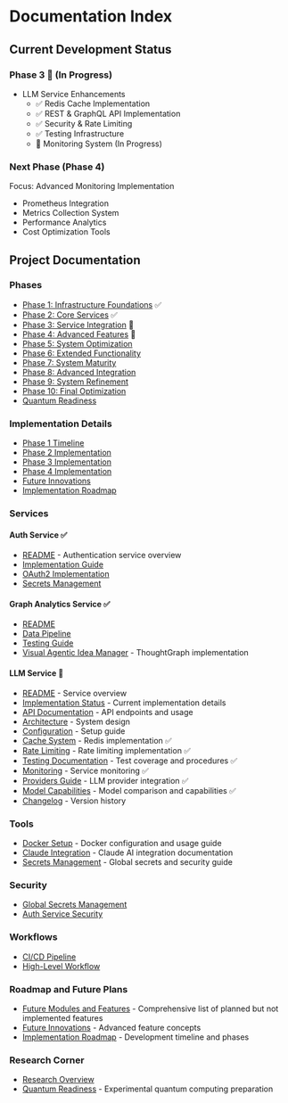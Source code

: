 # Documentation Index

## Current Development Status

### Phase 3 🔄 (In Progress)
- LLM Service Enhancements
  - ✅ Redis Cache Implementation
  - ✅ REST & GraphQL API Implementation
  - ✅ Security & Rate Limiting
  - ✅ Testing Infrastructure
  - 🚧 Monitoring System (In Progress)

### Next Phase (Phase 4)
Focus: Advanced Monitoring Implementation
- Prometheus Integration
- Metrics Collection System
- Performance Analytics
- Cost Optimization Tools

## Project Documentation

### Phases
- [Phase 1: Infrastructure Foundations](phases/phase1.md) ✅
- [Phase 2: Core Services](phases/phase2.md) ✅
- [Phase 3: Service Integration](phases/phase3.md) 🔄
- [Phase 4: Advanced Features](phases/phase4.md) 📅
- [Phase 5: System Optimization](phases/phase5.md)
- [Phase 6: Extended Functionality](phases/phase6.md)
- [Phase 7: System Maturity](phases/phase7.md)
- [Phase 8: Advanced Integration](phases/phase8.md)
- [Phase 9: System Refinement](phases/phase9.md)
- [Phase 10: Final Optimization](phases/phase10.md)
- [Quantum Readiness](phases/quantum-readiness.md)

### Implementation Details
- [Phase 1 Timeline](implementation/phase1-timeline.md)
- [Phase 2 Implementation](implementation/phase2-implementation.md)
- [Phase 3 Implementation](implementation/phase3-implementation.md)
- [Phase 4 Implementation](implementation/phase4-implementation.md)
- [Future Innovations](implementation/future-innovations.md)
- [Implementation Roadmap](implementation/roadmap.md)

### Services

#### Auth Service ✅
- [README](services/auth-service/README.md) - Authentication service overview
- [Implementation Guide](services/auth-service/docs/implementation.md)
- [OAuth2 Implementation](services/auth-service/docs/oauth2-implementation.md)
- [Secrets Management](services/auth-service/docs/secrets-management.md)

#### Graph Analytics Service ✅
- [README](services/graph-analytics-service/README.md)
- [Data Pipeline](services/graph-analytics-service/docs/data-pipeline.md)
- [Testing Guide](services/graph-analytics-service/docs/testing.md)
- [Visual Agentic Idea Manager](services/graph-analytics-service/docs/thought-graph.md) - ThoughtGraph implementation

#### LLM Service 🔄
- [README](services/llm-service/README.md) - Service overview
- [Implementation Status](services/llm-service/docs/implementation.md) - Current implementation details
- [API Documentation](services/llm-service/docs/api.md) - API endpoints and usage
- [Architecture](services/llm-service/docs/architecture.md) - System design
- [Configuration](services/llm-service/docs/configuration.md) - Setup guide
- [Cache System](services/llm-service/docs/cache.md) - Redis implementation ✅
- [Rate Limiting](services/llm-service/docs/rate-limiting.md) - Rate limiting implementation ✅
- [Testing Documentation](services/llm-service/docs/testing.md) - Test coverage and procedures ✅
- [Monitoring](services/llm-service/docs/monitoring.md) - Service monitoring ✅
- [Providers Guide](services/llm-service/docs/providers.md) - LLM provider integration ✅
- [Model Capabilities](services/llm-service/docs/LLM-model-comparisons.md) - Model comparison and capabilities ✅
- [Changelog](services/llm-service/CHANGELOG.md) - Version history

### Tools
- [Docker Setup](tools/docker.md) - Docker configuration and usage guide
- [Claude Integration](tools/claude.md) - Claude AI integration documentation
- [Secrets Management](tools/secrets-management.md) - Global secrets and security guide

### Security
- [Global Secrets Management](tools/secrets-management.md)
- [Auth Service Security](services/auth-service/docs/secrets-management.md)

### Workflows
- [CI/CD Pipeline](workflows/cicd.md)
- [High-Level Workflow](workflows/high-level-workflow.md)

### Roadmap and Future Plans
- [Future Modules and Features](FUTURE_MODULES.md) - Comprehensive list of planned but not implemented features
- [Future Innovations](implementation/future-innovations.md) - Advanced feature concepts
- [Implementation Roadmap](implementation/roadmap.md) - Development timeline and phases

### Research Corner
- [Research Overview](research-corner/README.md)
- [Quantum Readiness](phases/quantum-readiness.md) - Experimental quantum computing preparation